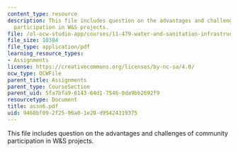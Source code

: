 ```yaml
---
content_type: resource
description: This file includes question on the advantages and challenges of community
  participation in W&S projects.
file: /ol-ocw-studio-app/courses/11-479-water-and-sanitation-infrastructure-planning-in-developing-countries-spring-2005/9468bf092f2596a01e28d95424319375_assn6.pdf
file_size: 10384
file_type: application/pdf
learning_resource_types:
- Assignments
license: https://creativecommons.org/licenses/by-nc-sa/4.0/
ocw_type: OCWFile
parent_title: Assignments
parent_type: CourseSection
parent_uid: 5fa7bfa9-6143-64d1-7546-0da9bb2692f9
resourcetype: Document
title: assn6.pdf
uid: 9468bf09-2f25-96a0-1e28-d95424319375
---
```

This file includes question on the advantages and challenges of community participation in W&S projects.